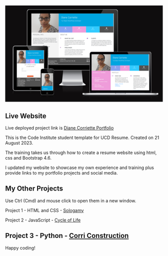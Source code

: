 ![CI logo](assets/images/ucd-resume-rm.png)


## Live Website

Live deployed project link is [Diane Corriette Portfolio](https://todiane.github.io/ucd-resume/)


This is the Code Institute student template for UCD Resume. Created on 21 August 2023.  

The training takes us through how to create a resume website using html, css and Bootstrap 4.6.

I updated my website to showcase my own experience and training plus provide links to my portfolio projects and social media.

## My Other Projects

Use Ctrl (Cmd) and mouse click to open them in a new window.

Project 1 - HTML and CSS - [Sologamy](https://todiane.github.io/sologamyp1/)

Project 2 - JavaScript   - [Cycle of Life](https://todiane.github.io/cycle-of-life-p2/)

Project 3 - Python       - [Corri Construction](https://corri-construction-8c4725a33281.herokuapp.com/)
---

Happy coding!
